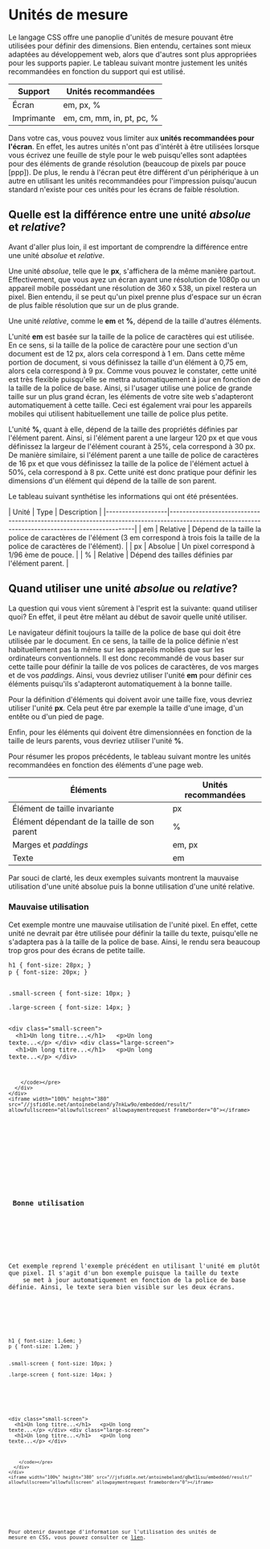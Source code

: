 # Unités de mesure

Le langage CSS offre une panoplie d'unités de mesure pouvant être utilisées pour définir des dimensions. Bien entendu, certaines sont mieux adaptées
au développement web, alors que d'autres sont plus appropriées pour les supports papier. Le tableau suivant montre justement les unités recommandées 
en fonction du support qui est utilisé.

| Support        | Unités recommandées        |
| -------------- |----------------------------|
| Écran          | em, px, %                  |
| Imprimante     | em, cm, mm, in, pt, pc, %  |

Dans votre cas, vous pouvez vous limiter aux **unités recommandées pour l'écran**. En effet, les autres unités n'ont pas d'intérêt à être utilisées lorsque
vous écrivez une feuille de style pour le web puisqu'elles sont adaptées pour des éléments de grande résolution (beaucoup de pixels par pouce [ppp]). De plus, 
le rendu à l'écran peut être différent d'un périphérique à un autre en utilisant les unités recommandées pour l'impression puisqu'aucun standard n'existe pour 
ces unités pour les écrans de faible résolution.

## Quelle est la différence entre une unité _absolue_ et _relative_?

Avant d'aller plus loin, il est important de comprendre la différence entre une unité _absolue_ et _relative_. 

Une unité _absolue_, telle que le **px**, s'affichera de la même manière partout. Effectivement, que vous ayez un écran ayant une résolution de 1080p ou un appareil 
mobile possédant une résolution de 360 x 538, un pixel restera un pixel. Bien entendu, il se peut qu'un pixel prenne plus d'espace sur un écran de plus faible 
résolution que sur un de plus grande. 

Une unité _relative_, comme le **em** et **%**, dépend de la taille d'autres éléments. 

L'unité **em** est basée sur la taille de la police de caractères qui est utilisée. En ce sens, si la taille de la police de caractère pour une section d'un document 
est de 12&nbsp;px, alors cela correspond à 1&nbsp;em. Dans cette même portion de document, si vous définissez la taille d'un élément à 0,75&nbsp;em, alors cela correspond 
à 9&nbsp;px. Comme vous pouvez le constater, cette unité est très flexible puisqu'elle se mettra automatiquement à jour en fonction de la taille de la police de base. 
Ainsi, si l'usager utilise une police de grande taille sur un plus grand écran, les éléments de votre site web s'adapteront automatiquement à cette taille. Ceci est 
également vrai pour les appareils mobiles qui utilisent habituellement une taille de police plus petite.
 
L'unité **%**, quant à elle, dépend de la taille des propriétés définies par l'élément parent. Ainsi, si l'élément parent a une largeur 120&nbsp;px et que vous définissez
la largeur de l'élément courant à 25%, cela correspond à 30&nbsp;px. De manière similaire, si l'élément parent a une taille de police de caractères de 16&nbsp;px et que 
vous définissez la taille de la police de l'élément actuel à 50%, cela correspond à 8&nbsp;px. Cette unité est donc pratique pour définir les dimensions d'un élément
qui dépend de la taille de son parent.

Le tableau suivant synthétise les informations qui ont été présentées.

| Unité | Type      | Description                                                                                                                                     |
|-------------------|-------------------------------------------------------------------------------------------------------------------------------------------------|
| em    | Relative  | Dépend de la taille la police de caractères de l'élément (3&nbsp;em correspond à trois fois la taille de la police de caractères de l'élément). |
| px    | Absolue   | Un pixel correspond à 1/96 ème de pouce.                                                                                                        |
| %     | Relative  | Dépend des tailles définies par l'élément parent.                                                                                               |


## Quand utiliser une unité _absolue_ ou _relative_?

La question qui vous vient sûrement à l'esprit est la suivante: quand utiliser quoi? En effet, il peut être mêlant au début de savoir quelle unité utiliser. 

Le navigateur définit toujours la taille de la police de base qui doit être utilisée par le document. En ce sens, la taille de la police définie n'est habituellement pas 
la même sur les appareils mobiles que sur les ordinateurs conventionnels. Il est donc recommandé de vous baser sur cette taille pour définir la taille de vos polices de 
caractères, de vos marges et de vos _paddings_. Ainsi, vous devriez utiliser l'unité **em** pour définir ces éléments puisqu'ils s'adapteront automatiquement 
à la bonne taille.

Pour la définition d'éléments qui doivent avoir une taille fixe, vous devriez utiliser l'unité **px**. Cela peut être par exemple la taille d'une image, d'un
entête ou d'un pied de page.

Enfin, pour les éléments qui doivent être dimensionnées en fonction de la taille de leurs parents, vous devriez utiliser l'unité **%**.

Pour résumer les propos précédents, le tableau suivant montre les unités recommandées en fonction des éléments d'une page web.

| Éléments                                      | Unités recommandées |
|-----------------------------------------------|---------------------|
| Élément de taille invariante                  | px                  |
| Élément dépendant de la taille de son  parent | %                   |
| Marges et _paddings_                          | em, px              |
| Texte                                         | em                  |

Par souci de clarté, les deux exemples suivants montrent la mauvaise utilisation d'une unité absolue puis la bonne utilisation d'une unité relative.

<section class="panel wrong">
  <div class="title">
    <h3><i class="fa fa-ban"></i> Mauvaise utilisation</h3>
  </div>
  <div class="content">
    <p>Cet exemple montre une mauvaise utilisation de l'unité pixel. En effet, cette unité ne devrait par être utilisée pour définir la taille
    du texte, puisqu'elle ne s'adaptera pas à la taille de la police de base. Ainsi, le rendu sera beaucoup trop gros pour des écrans de petite
    taille.</p>
    <div class="row">
      <div class="col">
<pre>
<code class="language-css">h1 { font-size: 28px; }
p { font-size: 20px; }

.small-screen { font-size: 10px; }                           
.large-screen { font-size: 14px; }</code></pre>
      </div>
      <div class="col">
        <pre><code class="language-html">&lt;div class=&quot;small-screen&quot;&gt;
&nbsp;&nbsp;&lt;h1&gt;Un long titre...&lt;/h1&gt;
&nbsp;&nbsp;&lt;p&gt;Un long texte...&lt;/p&gt;
&lt;/div&gt;
&lt;div class=&quot;large-screen&quot;&gt;
&nbsp;&nbsp;&lt;h1&gt;Un long titre...&lt;/h1&gt;
&nbsp;&nbsp;&lt;p&gt;Un long texte...&lt;/p&gt;
&lt;/div&gt;

        </code></pre>
      </div>
    </div>
    <iframe width="100%" height="380" src="//jsfiddle.net/antoinebeland/y7nkLw9o/embedded/result/" allowfullscreen="allowfullscreen" allowpaymentrequest frameborder="0"></iframe>
  </div>
</section>

<section class="panel good">
  <div class="title">
    <h3><i class="fa fa-check-circle"></i> Bonne utilisation</h3>
  </div>
  <div class="content">
    <p>Cet exemple reprend l'exemple précédent en utilisant l'unité em plutôt que pixel. Il s'agit d'un bon exemple puisque la taille du texte
    se met à jour automatiquement en fonction de la police de base définie. Ainsi, le texte sera bien visible sur les deux écrans.</p>
    <div class="row">
      <div class="col">
<pre>
<code class="language-css">h1 { font-size: 1.6em; }
p { font-size: 1.2em; }

.small-screen { font-size: 10px; }                           
.large-screen { font-size: 14px; }</code></pre>
      </div>
      <div class="col">
        <pre><code class="language-html">&lt;div class=&quot;small-screen&quot;&gt;
&nbsp;&nbsp;&lt;h1&gt;Un long titre...&lt;/h1&gt;
&nbsp;&nbsp;&lt;p&gt;Un long texte...&lt;/p&gt;
&lt;/div&gt;
&lt;div class=&quot;large-screen&quot;&gt;
&nbsp;&nbsp;&lt;h1&gt;Un long titre...&lt;/h1&gt;
&nbsp;&nbsp;&lt;p&gt;Un long texte...&lt;/p&gt;
&lt;/div&gt;

        </code></pre>
      </div>
    </div>
    <iframe width="100%" height="380" src="//jsfiddle.net/antoinebeland/q8wt1Lsu/embedded/result/" allowfullscreen="allowfullscreen" allowpaymentrequest frameborder="0"></iframe>
  </div>
</section>

Pour obtenir davantage d'information sur l'utilisation des unités de mesure en CSS, vous pouvez consulter ce [lien](https://www.w3.org/Style/Examples/007/units.fr.html).
